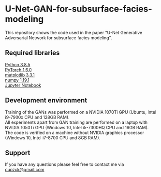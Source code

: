 # U-Net-GAN-for-subsurface-facies-modeling
This repository shows the code used in the paper "U-Net Generative Adversarial Network for subsurface facies modeling".<br>
## Required libraries 
[Python 3.8.5](https://www.python.org/)<br>
[PyTorch 1.6.0](https://pytorch.org/)<br>
[matplotlib 3.3.1](https://matplotlib.org/)<br>
[numpy 1.19.1](https://numpy.org/)<br>
[Jupyter Notebook](https://jupyter.org/)
## Development environment
Training of the GANs was performed on a NVIDIA 1070Ti GPU (Ubuntu, Intel i9-7900x CPU and 128GB RAM).<br>
All experiments apart from GAN training are performed on a laptop with NVIDIA 1050Ti GPU (Windows 10, Intel i5-7300HQ CPU and 16GB RAM).<br>
The code is verified on a machine without NVIDIA graphics processor (Windows 10, Intel i7-8700 CPU and 8GB RAM).<br>
## Support
If you have any questions please feel free to contact me via [cupzck@gmail.com](cupzck@gmail.com)
